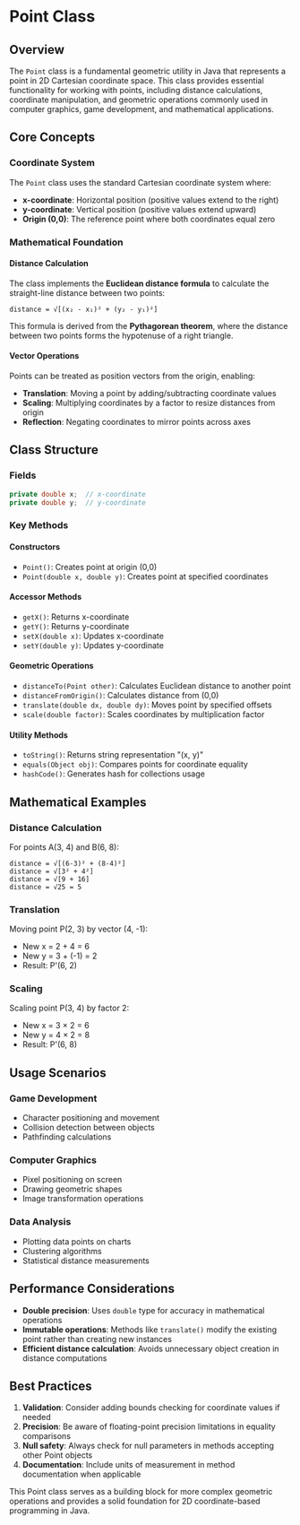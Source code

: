 # Point Class

## Overview

The `Point` class is a fundamental geometric utility in Java that represents a point in 2D Cartesian coordinate space. This class provides essential functionality for working with points, including distance calculations, coordinate manipulation, and geometric operations commonly used in computer graphics, game development, and mathematical applications.

## Core Concepts

### Coordinate System

The `Point` class uses the standard Cartesian coordinate system where:

- **x-coordinate**: Horizontal position (positive values extend to the right)
- **y-coordinate**: Vertical position (positive values extend upward)
- **Origin (0,0)**: The reference point where both coordinates equal zero


### Mathematical Foundation

#### Distance Calculation

The class implements the **Euclidean distance formula** to calculate the straight-line distance between two points:

```
distance = √[(x₂ - x₁)² + (y₂ - y₁)²]
```

This formula is derived from the **Pythagorean theorem**, where the distance between two points forms the hypotenuse of a right triangle.

#### Vector Operations

Points can be treated as position vectors from the origin, enabling:

- **Translation**: Moving a point by adding/subtracting coordinate values
- **Scaling**: Multiplying coordinates by a factor to resize distances from origin
- **Reflection**: Negating coordinates to mirror points across axes


## Class Structure

### Fields

```java
private double x;  // x-coordinate
private double y;  // y-coordinate
```


### Key Methods

#### Constructors

- `Point()`: Creates point at origin (0,0)
- `Point(double x, double y)`: Creates point at specified coordinates


#### Accessor Methods

- `getX()`: Returns x-coordinate
- `getY()`: Returns y-coordinate
- `setX(double x)`: Updates x-coordinate
- `setY(double y)`: Updates y-coordinate


#### Geometric Operations

- `distanceTo(Point other)`: Calculates Euclidean distance to another point
- `distanceFromOrigin()`: Calculates distance from (0,0)
- `translate(double dx, double dy)`: Moves point by specified offsets
- `scale(double factor)`: Scales coordinates by multiplication factor


#### Utility Methods

- `toString()`: Returns string representation "(x, y)"
- `equals(Object obj)`: Compares points for coordinate equality
- `hashCode()`: Generates hash for collections usage


## Mathematical Examples

### Distance Calculation

For points A(3, 4) and B(6, 8):

```
distance = √[(6-3)² + (8-4)²]
distance = √[3² + 4²]
distance = √[9 + 16]
distance = √25 = 5
```


### Translation

Moving point P(2, 3) by vector (4, -1):

- New x = 2 + 4 = 6
- New y = 3 + (-1) = 2
- Result: P'(6, 2)


### Scaling

Scaling point P(3, 4) by factor 2:

- New x = 3 × 2 = 6
- New y = 4 × 2 = 8
- Result: P'(6, 8)


## Usage Scenarios

### Game Development

- Character positioning and movement
- Collision detection between objects
- Pathfinding calculations


### Computer Graphics

- Pixel positioning on screen
- Drawing geometric shapes
- Image transformation operations


### Data Analysis

- Plotting data points on charts
- Clustering algorithms
- Statistical distance measurements


## Performance Considerations

- **Double precision**: Uses `double` type for accuracy in mathematical operations
- **Immutable operations**: Methods like `translate()` modify the existing point rather than creating new instances
- **Efficient distance calculation**: Avoids unnecessary object creation in distance computations


## Best Practices

1. **Validation**: Consider adding bounds checking for coordinate values if needed
2. **Precision**: Be aware of floating-point precision limitations in equality comparisons
3. **Null safety**: Always check for null parameters in methods accepting other Point objects
4. **Documentation**: Include units of measurement in method documentation when applicable

This Point class serves as a building block for more complex geometric operations and provides a solid foundation for 2D coordinate-based programming in Java.